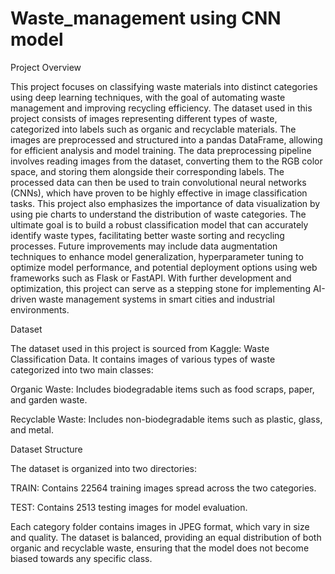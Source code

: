 # Waste_management using CNN model
Project Overview

This project focuses on classifying waste materials into distinct categories using deep learning techniques, with the goal of automating waste management and improving recycling efficiency. The dataset used in this project consists of images representing different types of waste, categorized into labels such as organic and recyclable materials. The images are preprocessed and structured into a pandas DataFrame, allowing for efficient analysis and model training. The data preprocessing pipeline involves reading images from the dataset, converting them to the RGB color space, and storing them alongside their corresponding labels. The processed data can then be used to train convolutional neural networks (CNNs), which have proven to be highly effective in image classification tasks. This project also emphasizes the importance of data visualization by using pie charts to understand the distribution of waste categories. The ultimate goal is to build a robust classification model that can accurately identify waste types, facilitating better waste sorting and recycling processes. Future improvements may include data augmentation techniques to enhance model generalization, hyperparameter tuning to optimize model performance, and potential deployment options using web frameworks such as Flask or FastAPI. With further development and optimization, this project can serve as a stepping stone for implementing AI-driven waste management systems in smart cities and industrial environments.

Dataset

The dataset used in this project is sourced from Kaggle: Waste Classification Data. It contains images of various types of waste categorized into two main classes:

Organic Waste: Includes biodegradable items such as food scraps, paper, and garden waste.

Recyclable Waste: Includes non-biodegradable items such as plastic, glass, and metal.

Dataset Structure

The dataset is organized into two directories:

TRAIN: Contains 22564 training images spread across the two categories.

TEST: Contains 2513 testing images for model evaluation.

Each category folder contains images in JPEG format, which vary in size and quality. The dataset is balanced, providing an equal distribution of both organic and recyclable waste, ensuring that the model does not become biased towards any specific class.

